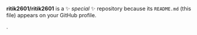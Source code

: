 

**ritik2601/ritik2601** is a ✨ _special_ ✨ repository because its `README.md` (this file) appears on your GitHub profile.








.







